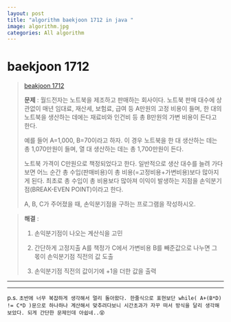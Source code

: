 ```yaml
---  
layout: post  
title: "algorithm baekjoon 1712 in java "  
image: algorithm.jpg  
categories: All algorithm  
---  
```


# baekjoon 1712  

> [beakjoon 1712](https://www.acmicpc.net/problem/1712)  
>   
> **문제** : 월드전자는 노트북을 제조하고 판매하는 회사이다. 노트북 판매 대수에 상관없이 매년 임대료, 재산세, 보험료, 급여 등 A만원의 고정 비용이 들며, 한 대의 노트북을 생산하는 데에는 재료비와 인건비 등 총 B만원의 가변 비용이 든다고 한다.  
> 
> 예를 들어 A=1,000, B=70이라고 하자. 이 경우 노트북을 한 대 생산하는 데는 총 1,070만원이 들며, 열 대 생산하는 데는 총 1,700만원이 든다.  
> 
> 노트북 가격이 C만원으로 책정되었다고 한다. 일반적으로 생산 대수를 늘려 가다 보면 어느 순간 총 수입(판매비용)이 총 비용(=고정비용+가변비용)보다 많아지게 된다. 최초로 총 수입이 총 비용보다 많아져 이익이 발생하는 지점을 손익분기점(BREAK-EVEN POINT)이라고 한다.  
> 
> A, B, C가 주어졌을 때, 손익분기점을 구하는 프로그램을 작성하시오.  

> **해결** :  
> 1. 손익분기점이 나오는 계산식을 고민  
> 
> 2. 간단하게 고정지출 A를 책정가 C에서 가변비용 B를 빼준값으로 나누면 그 몫이 손익분기점 직전의 값 도출  
> 
> 3. 손익분기점 직전의 값이기에 +1을 더한 값을 출력  

---  

<script src="https://gist.github.com/nnlog/97a6ba3144c0336987c313d9bc44a1d8.js"></script>  

---   

p.s. `초반에 너무 복잡하게 생각해서 멀리 돌아왔다. 한줄식으로 표현보단 while( A+(B*D) != C*D )문으로 하나하나 계산해서 맞추려다보니 시간초과가 자꾸 떠서 방식을 달리 생각해보았다. 되게 간단한 문제인데 아쉽네..😵`
